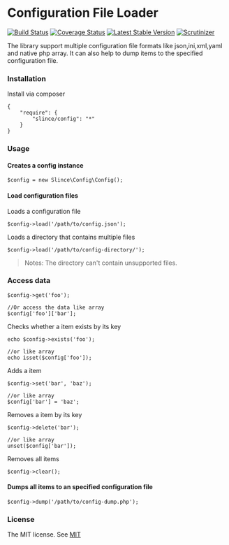 # Configuration File Loader

[![Build Status](https://img.shields.io/travis/slince/config/master.svg?style=flat-square)](https://travis-ci.org/slince/config)
[![Coverage Status](https://img.shields.io/codecov/c/github/slince/config.svg?style=flat-square)](https://codecov.io/github/slince/config)
[![Latest Stable Version](https://img.shields.io/packagist/v/slince/config.svg?style=flat-square&label=stable)](https://packagist.org/packages/slince/config)
[![Scrutinizer](https://img.shields.io/scrutinizer/g/slince/config.svg?style=flat-square)](https://scrutinizer-ci.com/g/slince/config/?branch=master)

The library support multiple configuration file formats like json,ini,xml,yaml and native php array. It can also help to dump 
items to the specified configuration file.

### Installation

Install via composer

```shell
{
    "require": {
        "slince/config": "*"
    }
}
```

### Usage

#### Creates a config instance

```
$config = new Slince\Config\Config();
```

#### Load configuration files

Loads a configuration file

```
$config->load('/path/to/config.json');
```

Loads a directory that contains multiple files

```
$config->load('/path/to/config-directory/');
```
> Notes: The directory can't contain unsupported files.


### Access data

```
$config->get('foo');

//Or access the data like array
$config['foo']['bar'];
```

Checks whether a item exists by its key

```
echo $config->exists('foo');

//or like array
echo isset($config['foo']);
```

Adds a item

```
$config->set('bar', 'baz');

//or like array
$config['bar'] = 'baz';
```

Removes a item by its key

```
$config->delete('bar');

//or like array
unset($config['bar']);
```

Removes all items

```
$config->clear();
```

#### Dumps all items to an specified configuration file

```
$config->dump('/path/to/config-dump.php');
```

### License

The MIT license. See [MIT](https://opensource.org/licenses/MIT)
